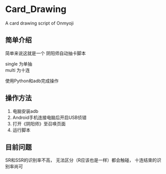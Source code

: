 # Card_Drawing

A card drawing script of Onmyoji

## 简单介绍

简单来说这就是一个
阴阳师自动抽卡脚本

single 为单抽  
multi 为十连

使用Python和adb完成操作

## 操作方法
1. 电脑安装adb
2. Android手机连接电脑后开启USB侦错
3. 打开《阴阳师》至召唤页面
4. 运行脚本

## 目前问题
SR和SSR的识别率不高，
无法区分（R应该也是一样）都会触碰，
十连结束的识别率尚可
